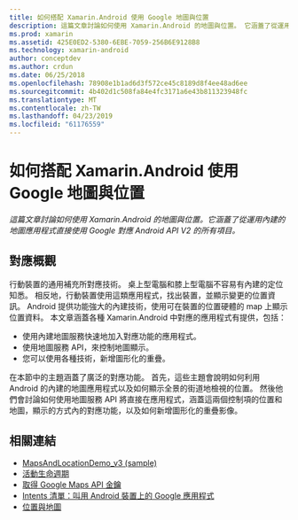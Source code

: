 ```yaml
---
title: 如何搭配 Xamarin.Android 使用 Google 地圖與位置
description: 這篇文章討論如何使用 Xamarin.Android 的地圖與位置。 它涵蓋了從運用內建的地圖應用程式直接使用 Google 對應 Android API V2 的所有項目。
ms.prod: xamarin
ms.assetid: 425E0ED2-5380-6EBE-7059-256B6E9128B8
ms.technology: xamarin-android
author: conceptdev
ms.author: crdun
ms.date: 06/25/2018
ms.openlocfilehash: 78908e1b1ad6d3f572ce45c8189d8f4ee48ad6ee
ms.sourcegitcommit: 4b402d1c508fa84e4fc3171a6e43b811323948fc
ms.translationtype: MT
ms.contentlocale: zh-TW
ms.lasthandoff: 04/23/2019
ms.locfileid: "61176559"
---
```

# <a name="how-to-use-google-maps-and-location-with-xamarinandroid"></a>如何搭配 Xamarin.Android 使用 Google 地圖與位置

_這篇文章討論如何使用 Xamarin.Android 的地圖與位置。它涵蓋了從運用內建的地圖應用程式直接使用 Google 對應 Android API V2 的所有項目。_

## <a name="maps-overview"></a>對應概觀

行動裝置的通用補充所對應技術。 桌上型電腦和膝上型電腦不容易有內建的定位知悉。 相反地，行動裝置使用這類應用程式，找出裝置，並顯示變更的位置資訊。 Android 提供功能強大的內建技術，使用可在裝置的位置硬體的 map 上顯示位置資料。 本文章涵蓋各種 Xamarin.Android 中對應的應用程式有提供，包括： 

-  使用內建地圖服務快速地加入對應功能的應用程式。
-  使用地圖服務 API，來控制地圖顯示。
-  您可以使用各種技術，新增圖形化的重疊。

在本節中的主題涵蓋了廣泛的對應功能。
首先，這些主題會說明如何利用 Android 的內建的地圖應用程式以及如何顯示全景的街道地檢視的位置。 然後他們會討論如何使用地圖服務 API 將直接在應用程式，涵蓋這兩個控制項的位置和地圖，顯示的方式內的對應功能，以及如何新增圖形化的重疊影像。


## <a name="related-links"></a>相關連結

- [MapsAndLocationDemo_v3 (sample)](https://developer.xamarin.com/samples/monodroid/MapsAndLocationDemo_v3/)
- [活動生命週期](~/android/app-fundamentals/activity-lifecycle/index.md)
- [取得 Google Maps API 金鑰](~/android/platform/maps-and-location/maps/obtaining-a-google-maps-api-key.md)
- [Intents 清單：叫用 Android 裝置上的 Google 應用程式](https://developer.android.com/guide/appendix/g-app-intents.html)
- [位置與地圖](https://developer.android.com/guide/topics/location/index.html)
